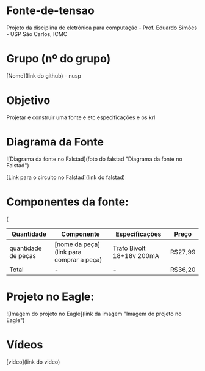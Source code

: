 # Fonte-de-tensao
Projeto da disciplina de eletrônica para computação - Prof. Eduardo Simões - USP São Carlos, ICMC

# Grupo (nº do grupo)
[Nome](link do github) - nusp

# Objetivo
Projetar e construir uma fonte e etc especificações e os krl

# Diagrama da Fonte
![Diagrama da fonte no Falstad](foto do falstad "Diagrama da fonte no Falstad")

[Link para o circuito no Falstad](link do falstad)

# Componentes da fonte:
(

|  Quantidade  |  Componente  |  Especificações  |  Preço  |
|---|---|---|---|
| quantidade de peças | [nome da peça](link para comprar a peça) |Trafo Bivolt 18+18v 200mA|R$27,99|
| Total | - | - |R$36,20|


# Projeto no Eagle: 
![Imagem do projeto no Eagle](link da imagem "Imagem do projeto no Eagle")

# Vídeos 
[video](link do video)
